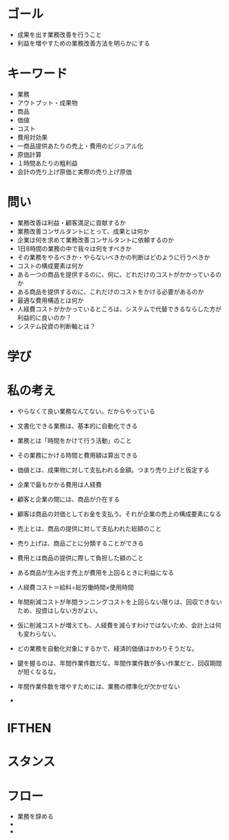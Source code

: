 # ゴール
+ 成果を出す業務改善を行うこと
+ 利益を増やすための業務改善方法を明らかにする

# キーワード
+ 業務
+ アウトプット・成果物
+ 商品
+ 価値
+ コスト
+ 費用対効果
+ 一商品提供あたりの売上・費用のビジュアル化
+ 原価計算
+ １時間あたりの粗利益
+ 会計の売り上げ原価と実際の売り上げ原価

# 問い
+ 業務改善は利益・顧客満足に貢献するか
+ 業務改善コンサルタントにとって、成果とは何か
+ 企業は何を求めて業務改善コンサルタントに依頼するのか
+ 1日8時間の業務の中で我々は何をすべきか
+ その業務をやるべきか・やらないべきかの判断はどのように行うべきか
+ コストの構成要素は何か
+ ある一つの商品を提供するのに、何に、どれだけのコストがかかっているのか
+ ある商品を提供するのに、これだけのコストをかける必要があるのか
+ 最適な費用構造とは何か
+ 人経費コストがかかっているところは、システムで代替できるならした方が利益的に良いのか？
+ システム投資の判断軸とは？

# 学び

# 私の考え
+ やらなくて良い業務なんてない。だからやっている
+ 文書化できる業務は、基本的に自動化できる
+ 業務とは「時間をかけて行う活動」のこと
+ その業務にかける時間と費用額は算出できる
+ 価値とは、成果物に対して支払われる金額。つまり売り上げと仮定する
+ 企業で最もかかる費用は人経費
+ 顧客と企業の間には、商品が介在する
+ 顧客は商品の対価としてお金を支払う。それが企業の売上の構成要素になる
+ 売上とは、商品の提供に対して支払われた総額のこと
+ 売り上げは、商品ごとに分類することができる
+ 費用とは商品の提供に際して負担した額のこと
+ ある商品が生み出す売上が費用を上回るときに利益になる
+ 人経費コスト＝給料÷総労働時間×使用時間
+ 年間削減コストが年間ランニングコストを上回らない限りは、回収できないため、投資はしない方がよい。
+ 仮に削減コストが増えても、人経費を減らすわけではないため、会計上は何も変わらない。
+ どの業務を自動化対象にするかで、経済的価値はかわりそうだな。
+ 鍵を握るのは、年間作業件数だな。年間作業件数が多い作業だと、回収期間が短くなるな。
+ 年間作業件数を増やすためには、業務の標準化が欠かせない

+ 
# IFTHEN

# スタンス

# フロー
+ 業務を辞める
+ 
+ 
